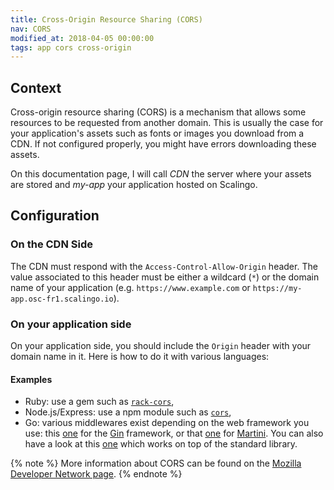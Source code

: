```yaml
---
title: Cross-Origin Resource Sharing (CORS)
nav: CORS
modified_at: 2018-04-05 00:00:00
tags: app cors cross-origin
---
```


## Context

Cross-origin resource sharing (CORS) is a mechanism that allows some resources to be requested from
another domain. This is usually the case for your application's assets such as fonts or images you
download from a CDN. If not configured properly, you might have errors downloading these assets.

On this documentation page, I will call _CDN_ the server where your assets are stored and _my-app_
your application hosted on Scalingo.

## Configuration

### On the CDN Side

The CDN must respond with the `Access-Control-Allow-Origin` header. The value associated to this
header must be either a wildcard (`*`) or the domain name of your application (e.g.
`https://www.example.com` or `https://my-app.osc-fr1.scalingo.io`).

### On your application side

On your application side, you should include the `Origin` header with your domain name in it. Here
is how to do it with various languages:

#### Examples

* Ruby: use a gem such as [`rack-cors`](https://rubygems.org/gems/rack-cors),
* Node.js/Express: use a npm module such as [`cors`](https://www.npmjs.com/package/cors),
* Go: various middlewares exist depending on the web framework you use: this
  [one](https://godoc.org/github.com/gin-contrib/cors) for the
  [Gin](https://github.com/gin-gonic/gin) framework, or that
  [one](https://godoc.org/github.com/martini-contrib/cors) for
  [Martini](https://github.com/go-martini/martini). You can also have a look at this
  [one](https://godoc.org/github.com/rs/cors) which works on top of the standard library.

{% note %}
More information about CORS can be found on the [Mozilla Developer Network
page](https://developer.mozilla.org/en-US/docs/Web/HTTP/CORS).
{% endnote %}
